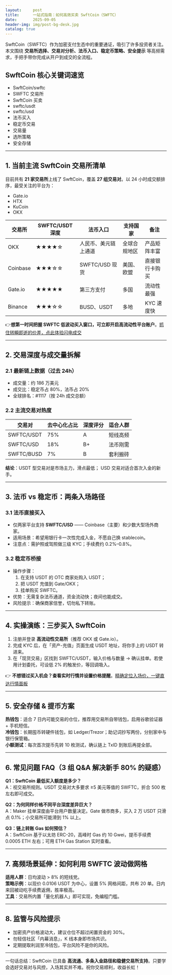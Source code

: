 ```yaml
---
layout:     post
title:      一站式指南：如何高效买卖 SwftCoin（SWFTC）
date:       2025-09-05
header-img: img/post-bg-desk.jpg
catalog: true
---
```


SwftCoin（SWFTC）作为加密支付生态中的重要通证，吸引了许多投资者关注。本文围绕 **交易所选择、交易对分析、法币入口、稳定币策略、安全提示** 等高频需求，手把手带你完成从开户到成交的全流程。

## SwftCoin 核心关键词速览
- SwftCoin/swftc
- SWFTC 交易所
- SwftCoin 买卖
- swftc/usdt
- swftc/usd
- 法币买入
- 稳定币交易
- 交易量
- 选所策略
- 安全存储

---

## 1. 当前主流 SwftCoin 交易所清单

目前共有 **21 家交易所**上线了 SwftCoin，覆盖 **27 组交易对**。以 24 小时成交额排序，最受关注的平台为：

- Gate.io
- HTX
- KuCoin
- OKX

| 交易所 | SWFTC/USDT 深度 | 法币入口 | 支持国家 | 备注 |
|---|---|---|---|---|
| OKX | ★★★★☆ | 人民币、美元链上通道 | 全球合规地区 | 产品矩阵丰富 |
| Coinbase | ★★★☆☆ | SWFTC/USD 现货 | 美国、欧盟 | 直接银行卡购买 |
| Gate.io | ★★★★★ | 第三方支付 | 多国 | 流动性最强 |
| Binance | ★★★☆☆ | BUSD、USDT | 多地 | KYC 速度快 |

👉**想第一时间把握 SWFTC 低波动买入窗口，可立即开启高流动性平台账户**。[抓住转瞬即逝的价差，点此体验闪电成交](https://okxdog.com/)

---

## 2. 交易深度与成交量拆解

### 2.1 最新链上数据（过去 24h）
- 成交量：约 186 万美元
- 成交比：稳定币占 80%，法币占 20%
- 全球排名：#1117（按 24h 成交总额）

### 2.2 主流交易对热度
| 交易对 | 去中心化占比 | 深度评分 | 适合人群 |
|---|---|---|---|
| SWFTC/USDT | 75% | A | 短线高频 |
| SWFTC/USD | 18% | B+ | 法币刚需 |
| SWFTC/BUSD | 7% | B | 套利搬砖 |

**结论**：USDT 型交易对是市场主力，滑点最低； USD 交易对适合首次入金的新手。

---

## 3. 法币 vs 稳定币：两条入场路径

### 3.1 法币直接买入
- 仅两家平台支持 **SWFTC/USD** —— Coinbase（主要）和少数大型场外商家。
- 适用场景：希望用银行卡一次性完成入金，不愿自己换 stablecoin。
- 注意点：需护照或驾照做三级 KYC；手续费约 0.2%–0.8%。

### 3.2 稳定币桥接
- 操作步骤：  
  1. 在支持 USDT 的 OTC 商家处购入 USDT；  
  2. 把 USDT 充值到 Gate/OKX；  
  3. 挂单购买 SWFTC。
- 优势：无需复杂法币通道，资金流动快；夜间也能成交。
- 风险提示：确保商家信誉，切勿私下转账。

---

## 4. 实操演练：三步买入 SwftCoin

1. 注册并登录 **高流动性交易所**（推荐 OKX 或 Gate.io）。  
2. 完成 KYC 后，在「资产-充值」页面生成 USDT 地址，将你手上的 USDT 转进来。  
3. 在「现货交易」区找到 SWFTC/USDT，输入价格与数量 → 确认挂单。若使用计划委托，可设低 2% 的触发价，等回调吸入。  

👉 **不想错过买入机会？查看实时行情并设置价格提醒**。[精确定位入场价，一键直达行情面板](https://okxdog.com/)

---

## 5. 安全存储 & 提币方案

**热钱包**：适合 7 日内可能交易的仓位，推荐用交易所自带钱包，启用谷歌验证器 + 手机短信。  
**冷钱包**：长期囤币转硬件钱包，如 Ledger/Trezor；助记词抄写两份，分别家中与银行保管箱。  
**小额测试**：每次首次提币先转 10 枚测试，确认链上 TxID 到账后再提全部。

---

## 6. 常见问题 FAQ（3 组 Q&A 解决新手 80% 的疑惑）

**Q1：SwftCoin 最低买入额度是多少？**  
A：视交易所规则。USDT 交易对大多要求 ≥5 美元等值的 SWFTC，折合 500 枚左右即可成交。

**Q2：为何同样价格不同平台深度差异巨大？**  
A：Maker 挂单深度由平台用户数量决定。Gate 做市商多，买入 2 万 USDT 只滑点 0.1%；小交易所可能滑到 1% 以上。

**Q3：链上转账 Gas 如何预估？**  
A：SwftCoin 基于以太坊 ERC-20，高峰时 Gas 约 10 Gwei，提币手续费 0.0005 ETH 左右；可用 ETH Gas Station 实时查看。

---

## 7. 高频场景延伸：如何利用 SWFTC 波动做网格

**适用人群**：日均波动 > 8% 的短线党。  
**策略示例**：以现价 0.0106 USDT 为中心，设置 5% 网格间距，共布 20 单。日内来回被动吃手续费返佣，胜率极高。  
**工具**：交易所内置「量化机器人」即可实现，免编程门槛。

---

## 8. 监管与风险提示

- 加密资产价格波动大，建议仓位不超过闲置资金的 30%。  
- 勿轻信社区「内幕消息」，K 线本身即市场共识。  
- 定期提取利润至冷钱包，平台风险不是你的风险。

---

一句话总结：SwftCoin 已具备 **高流通、多条入金路径和稳健交易所支持**。只要学会选好交易对与风控，入场其实并不难。祝你交易顺利，收益长虹！